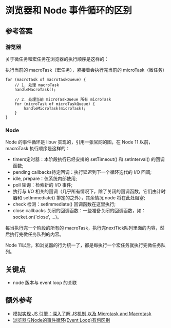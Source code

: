 # 浏览器和 Node 事件循环的区别

## 参考答案

### 游览器

关于微任务和宏任务在浏览器的执行顺序是这样的：

执行当前的 macroTask（宏任务），紧接着会执行完当前的 microTask（微任务）

```es6
for (macroTask of macroTaskQueue) {
    // 1. 处理 macroTask
    handleMacroTask();

    // 2. 处理当前 microTaskQueue 所有 microTask
    for (microTask of microTaskQueue) {
        handleMicroTask(microTask);
    }
}
```

### Node

Node 的事件循环是 libuv 实现的，引用一张官网的图，在 Node 11 以前，macroTask 执行顺序是这样的：

* timers定时器：本阶段执行已经安排的 setTimeout() 和 setInterval() 的回调函数;
* pending callbacks待定回调：执行延迟到下一个循环迭代的 I/O 回调;
* idle, prepare：仅系统内部使用;
* poll 轮询：检索新的 I/O 事件;
* 执行与 I/O 相关的回调（几乎所有情况下，除了关闭的回调函数，它们由计时器和 setImmediate() 排定的之外），其余情况 node 将在此处阻塞;
* check 检测：setImmediate() 回调函数在这里执行;
* close callbacks 关闭的回调函数：一些准备关闭的回调函数，如：socket.on('close', ...)。

每当执行完一个阶段的所有的 macroTask，执行完nextTick队列里面的内容，然后执行完微任务队列的内容。

Node 11以后，和浏览器的行为统一了，都是每执行一个宏任务就执行完微任务队列。

## 关键点

* node 版本与 event loop 的关联

## 额外参考

* [模拟实现 JS 引擎：深入了解 JS机制 以及 Microtask and Macrotask](https://juejin.im/post/5c4041805188252420629086)
* [浏览器与Node的事件循环(Event Loop)有何区别](https://juejin.im/post/5c337ae06fb9a049bc4cd218#heading-12)

<!-- tags: (node) -->
